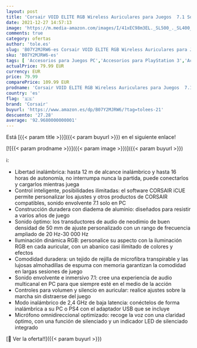 ```yaml
---
layout: post
title: 'Corsair VOID ELITE RGB Wireless Auriculares para Juegos  7.1 Sonido envolvente  Inalámbrico de 2.4 GHz de baja latencia  12 m de alcance  Personalizable Iluminación  Compatible con PC  PS4  Negro'
date: 2021-12-27 14:57:13
image: 'https://m.media-amazon.com/images/I/41xEC98m3EL._SL500_._SL400_.jpg'
comments: true
category: ofertas
author: 'tole.es'
slug: 'B07Y2MJRW6-es Corsair VOID ELITE RGB Wireless Auriculares para Juegos...'
sku: 'B07Y2MJRW6-es'
tags: [ 'Accesorios para Juegos PC','Accesorios para PlayStation 3','Accesorios para PlayStation 4','Accesorios para Xbox One','Auriculares gaming con micrófono para PlayStation 4','Auriculares gaming para PC','Auriculares gaming para PlayStation 3','Auriculares gaming para Xbox One','Electrónica','Hardware y juegos para PlayStation 3','Hardware y juegos para PlayStation 4','Hardware y juegos para Xbox One','Informática','Juegos y Accesorios para PC','Sistemas heredados','Sistemas heredados de PlayStation','Videojuegos','corsair','ps4', ]
actualPrice: 79.99 EUR
currency: EUR
price: 79.99
comparePrice: 109.99 EUR
prodname: 'Corsair VOID ELITE RGB Wireless Auriculares para Juegos  7.1 Sonido envolvente  Inalámbrico de 2.4 GHz de baja latencia  12 m de alcance  Personalizable Iluminación  Compatible con PC  PS4  Negro'
country: 'es'
flag: '🇪🇸'
brand: 'Corsair'
buyurl: 'https://www.amazon.es/dp/B07Y2MJRW6/?tag=tolees-21'
descuento: '27.28'
average: '92.9680000000001'
---
```


Está [{{< param title >}}]({{< param buyurl >}}) en el siguiente enlace!

[![{{< param prodname >}}]({{< param image >}})]({{< param buyurl >}})

ℹ️:

- Libertad inalámbrica: hasta 12 m de alcance inalámbrico y hasta 16 horas de autonomía, no interrumpa nunca la partida, puede conectarlos y cargarlos mientras juega
- Control inteligente, posibilidades ilimitadas: el software CORSAIR iCUE permite personalizar los ajustes y otros productos de CORSAIR compatibles, sonido envolvente 7.1 solo en PC
- Construcción duradera con diadema de aluminio: diseñados para resistir a varios años de juego
- Sonido óptimo: los transductores de audio de neodimio de buen densidad de 50 mm de ajuste personalizado con un rango de frecuencia ampliado de 20 Hz-30 000 Hz
- Iluminación dinámica RGB: personalice su aspecto con la iluminación RGB en cada auricular, con un abanico casi ilimitado de colores y efectos
- Comodidad duradera: un tejido de rejilla de microfibra transpirable y las lujosas almohadillas de espuma con memoria garantizan la comodidad en largas sesiones de juego
- Sonido envolvente e inmersivo 7.1: cree una experiencia de audio multicanal en PC para que siempre esté en el medio de la acción
- Controles para volumen y silencio en auricular: realice ajustes sobre la marcha sin distraerse del juego
- Modo inalámbrico de 2,4 GHz de baja latencia: conéctelos de forma inalámbrica a su PC o PS4 con el adaptador USB que se incluye
- Micrófono omnidireccional optimizado: recoge la voz con una claridad óptimo, con una función de silenciado y un indicador LED de silenciado integrado

[🛒 Ver la oferta!!]({{< param buyurl >}})

